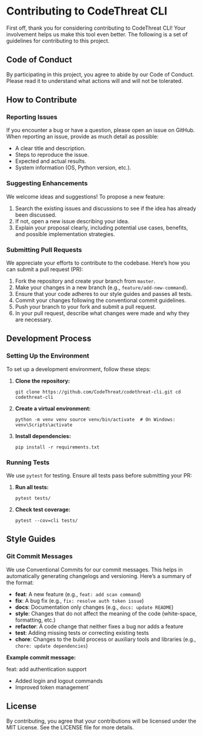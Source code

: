 
# Contributing to CodeThreat CLI

First off, thank you for considering contributing to CodeThreat CLI! Your involvement helps us make this tool even better. The following is a set of guidelines for contributing to this project.

## Code of Conduct

By participating in this project, you agree to abide by our Code of Conduct. Please read it to understand what actions will and will not be tolerated.

## How to Contribute

### Reporting Issues

If you encounter a bug or have a question, please open an issue on GitHub. When reporting an issue, provide as much detail as possible:

-   A clear title and description.
-   Steps to reproduce the issue.
-   Expected and actual results.
-   System information (OS, Python version, etc.).

### Suggesting Enhancements

We welcome ideas and suggestions! To propose a new feature:

1.  Search the existing issues and discussions to see if the idea has already been discussed.
2.  If not, open a new issue describing your idea.
3.  Explain your proposal clearly, including potential use cases, benefits, and possible implementation strategies.

### Submitting Pull Requests

We appreciate your efforts to contribute to the codebase. Here’s how you can submit a pull request (PR):

1.  Fork the repository and create your branch from `master`.
2.  Make your changes in a new branch (e.g., `feature/add-new-command`).
3.  Ensure that your code adheres to our style guides and passes all tests.
4.  Commit your changes following the conventional commit guidelines.
5.  Push your branch to your fork and submit a pull request.
6.  In your pull request, describe what changes were made and why they are necessary.

## Development Process

### Setting Up the Environment

To set up a development environment, follow these steps:

1.  **Clone the repository:**
    
    `git clone https://github.com/CodeThreat/codethreat-cli.git
    cd codethreat-cli` 
    
2.  **Create a virtual environment:**
       
    `python -m venv venv
    source venv/bin/activate  # On Windows: venv\Scripts\activate` 
    
3.  **Install dependencies:**
    
    `pip install -r requirements.txt` 
    

### Running Tests

We use `pytest` for testing. Ensure all tests pass before submitting your PR:

1.  **Run all tests:**
    
    `pytest tests/` 
    
2.  **Check test coverage:**
    
    `pytest --cov=cli tests/` 
    

## Style Guides

### Git Commit Messages

We use Conventional Commits for our commit messages. This helps in automatically generating changelogs and versioning. Here’s a summary of the format:

-   **feat**: A new feature (e.g., `feat: add scan command`)
-   **fix**: A bug fix (e.g., `fix: resolve auth token issue`)
-   **docs**: Documentation only changes (e.g., `docs: update README`)
-   **style**: Changes that do not affect the meaning of the code (white-space, formatting, etc.)
-   **refactor**: A code change that neither fixes a bug nor adds a feature
-   **test**: Adding missing tests or correcting existing tests
-   **chore**: Changes to the build process or auxiliary tools and libraries (e.g., `chore: update dependencies`)

**Example commit message:**

feat: add authentication support

- Added login and logout commands
- Improved token management` 

## License

By contributing, you agree that your contributions will be licensed under the MIT License. See the LICENSE file for more details.